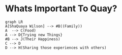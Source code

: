 # Whats Important To Quay?
#### 


```mermaid
graph LR
A[ShaQuaya Wilson] --> #B((Family))
A  --> C(Food)
A --> D{Trying new Things}
#B --> J(Their Happiness)
C --> D
D --> H(Sharing those experiences with others) 
